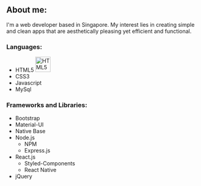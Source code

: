 ## About me:
I'm a web developer based in Singapore. My interest lies in creating simple and clean apps that are aesthetically pleasing yet efficient and functional. 

### Languages:
* HTML5 <img src="https://www.w3.org/html/logo/badge/html5-badge-h-css3-semantics.png" width="40" alt="HTML5 Powered with CSS3 / Styling, and Semantics" title="HTML5 Powered with CSS3 / Styling, and Semantics">
* CSS3
* Javascript 
* MySql

### Frameworks and Libraries:
* Bootstrap
* Material-UI
* Native Base
* Node.js
	* NPM
	* Express.js
* React.js
	* Styled-Components
	* React Native
* jQuery




